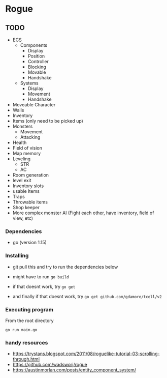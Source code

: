 # Rogue
## TODO
* ECS
    * Components
        * Display
        * Position
        * Controller
        * Blocking
        * Movable
        * Handshake
    * Systems
        * Display
        * Movement
        * Handshake
* Moveable Character
* Walls
* Inventory
* Items (only need to be picked up)
* Monsters
    * Movement
    * Attacking
* Health
* Field of vision
* Map memory
* Leveling
    * STR
    * AC
* Room generation
* level exit
* Inventory slots
* usable Items
* Traps
* Throwable items
* Shop keeper
* More complex monster AI (Fight each other, have inventory, field of view, etc)

### Dependencies

* go (version 1.15)
    
### Installing

* git pull this and try to run the dependencies below

* might have to run  ``` go build ```
* if that doesnt work, try ``` go get ```
* and finally if that doesnt work, try ``` go get github.com/gdamore/tcell/v2 ```

### Executing program
From the root directory
```
go run main.go
```

### handy resources
* https://trystans.blogspot.com/2011/08/roguelike-tutorial-03-scrolling-through.html
* https://github.com/wadsworj/rogue
* https://austinmorlan.com/posts/entity_component_system/
